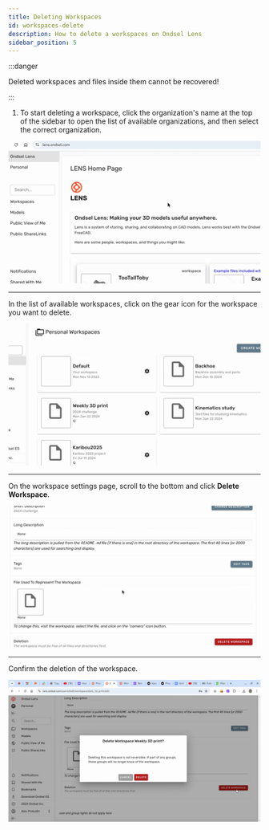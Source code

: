 ```yaml
---
title: Deleting Workspaces
id: workspaces-delete
description: How to delete a workspaces on Ondsel Lens
sidebar_position: 5
---
```


:::danger

Deleted workspaces and files inside them cannot be recovered!

:::

1. To start deleting a workspace, click the organization's name at the top of the sidebar to open the list of available organizations, and then select the correct organization.

![Snapshot](delete-ws-01.gif) 

---

In the list of available workspaces, click on the gear icon for the workspace you want to delete.

![Snapshot](delete-ws-02.gif)

---

On the workspace settings page, scroll to the bottom and click **Delete Workspace**.

![Snapshot](delete-ws-03.gif)

---

Confirm the deletion of the workspace.

![Snapshot](delete-ws-04.gif)